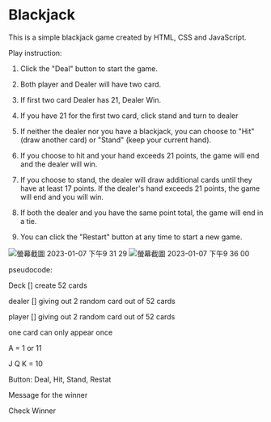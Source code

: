 # Blackjack

This is a simple blackjack game created by HTML, CSS and JavaScript.

Play instruction:

1. Click the "Deal" button to start the game.

2. Both player and Dealer will have two card.

3. If first two card Dealer has 21, Dealer Win.

4. If you have 21 for the first two card, click stand and turn to dealer

5. If neither the dealer nor you have a blackjack, you can choose to "Hit" (draw another card) or "Stand" (keep your current hand).

6. If you choose to hit and your hand exceeds 21 points, the game will end and the dealer will win.

7. If you choose to stand, the dealer will draw additional cards until they have at least 17 points. If the dealer's hand exceeds 21 points, the game will end and you will win.

8. If both the dealer and you have the same point total, the game will end in a tie.

9. You can click the "Restart" button at any time to start a new game.

![螢幕截圖 2023-01-07 下午9 31 29](https://media.git.generalassemb.ly/user/46726/files/60f6c10b-4ed0-4e1d-a895-61923e8a5b4c)
![螢幕截圖 2023-01-07 下午9 36 00](https://media.git.generalassemb.ly/user/46726/files/03724d70-58f8-46f1-adae-2e4d5258561a)

pseudocode:

Deck [] create 52 cards

dealer [] giving out 2 random card out of 52 cards

player [] giving out 2 random card out of 52 cards

one card can only appear once

A = 1 or 11

J Q K = 10

Button: Deal, Hit, Stand, Restat 

Message for the winner

Check Winner